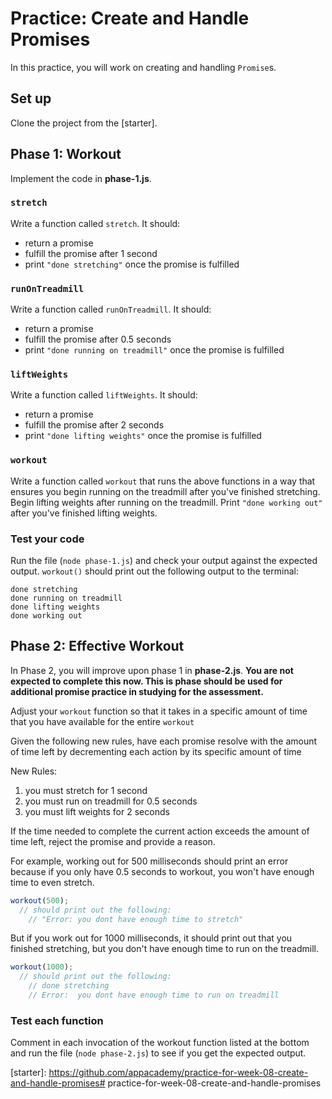 # Practice: Create and Handle Promises

In this practice, you will work on creating and handling `Promise`s.

## Set up

Clone the project from the [starter].

## Phase 1: Workout

Implement the code in **phase-1.js**.

### `stretch`

Write a function called `stretch`. It should:

- return a promise
- fulfill the promise after 1 second
- print `"done stretching"` once the promise is fulfilled

### `runOnTreadmill`

Write a function called `runOnTreadmill`. It should:

- return a promise
- fulfill the promise after 0.5 seconds
- print `"done running on treadmill"` once the promise is fulfilled

### `liftWeights`

Write a function called `liftWeights`. It should:

- return a promise
- fulfill the promise after 2 seconds
- print `"done lifting weights"` once the promise is fulfilled

### `workout`

Write a function called `workout` that runs the above functions in a way
that ensures you begin running on the treadmill after you've finished
stretching. Begin lifting weights after running on the treadmill. Print
`"done working out"` after you've finished lifting weights.

### Test your code

Run the file (`node phase-1.js`) and check your output against the expected
output. `workout()` should print out the following output to the terminal:

```plaintext
done stretching
done running on treadmill
done lifting weights
done working out
```

## Phase 2: Effective Workout

In Phase 2, you will improve upon phase 1 in **phase-2.js**. **You are not
expected to complete this now. This is phase should be used for additional
promise practice in studying for the assessment.**

Adjust your `workout` function so that it takes in a specific amount of time
that you have available for the entire `workout`

Given the following new rules, have each promise resolve with the amount of time
left by decrementing each action by its specific amount of time

New Rules:

1. you must stretch for 1 second
2. you must run on treadmill for 0.5 seconds
3. you must lift weights for 2 seconds

If the time needed to complete the current action exceeds the amount of time
left, reject the promise and provide a reason.

For example, working out for 500 milliseconds should print an error because
if you only have 0.5 seconds to workout, you won't have enough time to even
stretch.

```js
workout(500);
  // should print out the following:
    // "Error: you dont have enough time to stretch"
```

But if you work out for 1000 milliseconds, it should print out that you finished
stretching, but you don't have enough time to run on the treadmill.

```js
workout(1000);
  // should print out the following:
    // done stretching
    // Error:  you dont have enough time to run on treadmill
```

### Test each function

Comment in each invocation of the workout function listed at the bottom
and run the file (`node phase-2.js`) to see if you get the expected output.

[starter]: https://github.com/appacademy/practice-for-week-08-create-and-handle-promises# practice-for-week-08-create-and-handle-promises
